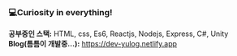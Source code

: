 ### 💻Curiosity in everything!

**공부중인 스택:** HTML, css, Es6, Reactjs, Nodejs, Express, C#, Unity
</br>
**Blog(틈틈이 개발중...):** https://dev-yulog.netlify.app
